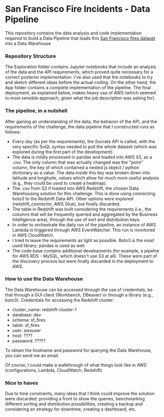 # San Francisco Fire Incidents - Data Pipeline

This repository contains the data analysis and code implementation required to build a Data Pipeline that loads this [San Francisco fires dataset](https://data.sfgov.org/Public-Safety/Fire-Incidents/wr8u-xric) into a Data Warehouse

### Repository Structure

The Exploration folder contains Jupyter notebooks that include an analysis of the data and the API requirements, which proved quite necessary for a correct posterior implementation. I've also used that the notebooks to try and sketch different ideas before the actual coding. On the other hand, the App folder contains a complete implementation of the pipeline. The final deployment, as explained below, makes heavy use of AWS (which seemed to most sensible approach, given what the job description was asking for).

### The pipeline, in a nutshell

After gaining an understanding of the data, the behavior of the API, and the requirements of the challenge, the data pipeline that I constructed runs as follows:
- Every day (as per the requirements), the Socrata API is called, with the very specific SoQL syntax needed to pull the whole dataset (which was explored during the first part of the development).
- The data is mildly processed in pandas and loaded into AWS S3, as a .csv. The only column that was actually changed was the "point" column, the key of which contained a nested js object / python dictionary as a value. The data inside this key was broken down into latitude and longitude, values which allow for much more useful analysis (e.g., they could be used to create a heatmap).
- The .csv from S3 if loaded into AWS Redshift, the chosen Data Warehousing solution for this challenge. This is done using connecting boto3 to the Redshift Data API. Other options were explored (redshift_connector, AWS Glue), but finally discarded. 
- The table in Redshift was built considering the requirements (i.e., the columns that will be frequently queried and aggregated by the Business Intelligence area), through the use of sort and distribution keys.
- In order to orchestrate the daily run of the pipeline, an instance of AWS Lambda is triggered through AWS EventWatcher. This run is monitored in AWS CloudWatch. 
- I tried to leave the requirements as light as possible. Boto3 is the most used library; pandas is used as well.
- The code base contains additional developments (for example, a pipelne for AWS RDS - MySQL, which doesn't use S3 at all). These were part of the discovery process but were finally discarded in the deployment to AWS.

### How to use the Data Warehouse

The Data Warehouse can be accessed through the use of credentials, be that through a GUI client (Workbench, DBeaver) or through a library (e.g., boto3).
Credentials for accessing the Redshift cluster: 
- cluster_name: redshift-cluster-1
- database: dev
- schema: sf_fires
- table: sf_fires
- user: awsuser
- host: ????
- password: ????? 

To obtain the hostname and password for querying the Data Warehouse, you can send me an email.

Of course, I could make a walkthrough of what things look like in AWS (configurations, Lambda, CloudWatch, Redshift)

### Nice to haves

Due to time constraints, many ideas that I think could improve the solution were discarded: providing a front to show the queries, benchmarking different sorting and distribution possibilities, creating a backup and considering an strategy for downtime, creating a dashboard, etc.
